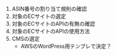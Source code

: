 1. ASIN番号の割り当て規則の確認
1. 対象のECサイトの選定
1. 対象のECサイトのAPIの有無の確認
1. 対象のECサイトのAPIの使用方法
1. CMSの選定
    * AWSのWordPress用テンプレで決定？
